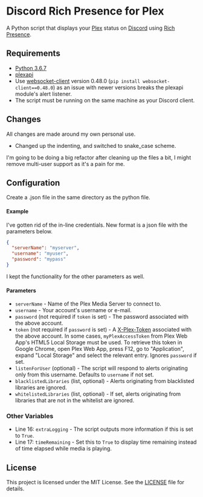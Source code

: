 # Discord Rich Presence for Plex

A Python script that displays your [Plex](https://www.plex.tv) status on [Discord](https://discordapp.com) using [Rich Presence](https://discordapp.com/developers/docs/rich-presence/how-to).

## Requirements

* [Python 3.6.7](https://www.python.org/downloads/release/python-367/)
* [plexapi](https://github.com/pkkid/python-plexapi)
* Use [websocket-client](https://github.com/websocket-client/websocket-client) version 0.48.0 (`pip install websocket-client==0.48.0`) as an issue with newer versions breaks the plexapi module's alert listener.
* The script must be running on the same machine as your Discord client.

## Changes
All changes are made around my own personal use.

* Changed up the indenting, and switched to snake_case scheme.

I'm going to be doing a big refactor after cleaning up the files a bit, I might remove multi-user support as it's a pain for me.

## Configuration

Create a .json file in the same directory as the python file.

#### Example

I've gotten rid of the in-line credentials. New format is a json file with the parameters below.

```json
{
  "serverName": "myserver",
  "username": "myuser",
  "password": "mypass"
}
``` 
I kept the functionality for the other parameters as well.
#### Parameters

* `serverName` - Name of the Plex Media Server to connect to.
* `username` - Your account's username or e-mail.
* `password` (not required if `token` is set) - The password associated with the above account.
* `token` (not required if `password` is set) - A [X-Plex-Token](https://support.plex.tv/articles/204059436-finding-an-authentication-token-x-plex-token) associated with the above account. In some cases, `myPlexAccessToken` from Plex Web App's HTML5 Local Storage must be used. To retrieve this token in Google Chrome, open Plex Web App, press F12, go to "Application", expand "Local Storage" and select the relevant entry. Ignores `password` if set.
* `listenForUser` (optional) - The script will respond to alerts originating only from this username. Defaults to `username` if not set.
* `blacklistedLibraries` (list, optional) - Alerts originating from blacklisted libraries are ignored.
* `whitelistedLibraries` (list, optional) - If set, alerts originating from libraries that are not in the whitelist are ignored.

### Other Variables

* Line 16: `extraLogging` - The script outputs more information if this is set to `True`.
* Line 17: `timeRemaining` - Set this to `True` to display time remaining instead of time elapsed while media is playing.

## License

This project is licensed under the MIT License. See the [LICENSE](https://github.com/Phineas05/discord-rich-presence-plex/blob/master/LICENSE) file for details.
